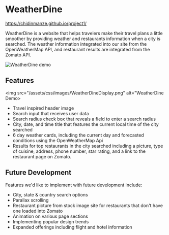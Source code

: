 # WeatherDine

https://chidinmanze.github.io/project1/

WeatherDine is a website that helps travelers make their travel plans a little smoother by providing weather and restaurants information when a city is searched. The weather information integrated into our site from the OpenWeatherMap API, and restaurant results are integrated from the Zomato API.

![WeatherDine demo](assets\css\images\WeatherDine.gif)

## Features

<img src="/assets/css/images/WeatherDineDisplay.png" alt="WeatherDine Demo>

- Travel inspired header image
- Search input that receives user data
- Search radius check box that reveals a field to enter a search radius
- City, date, and time title that features the current local time of the city searched
- 6 day weather cards, including the current day and forecasted conditions using the OpenWeatherMap Api
- Results for top restaurants in the city searched including a picture, type of cuisine, address, phone number, star rating, and a link to the restaurant page on Zomato.

## Future Development
Features we'd like to implement with future development include:
- City, state & country search options
- Parallax scrolling
- Restaurant picture from stock image site for restaurants that don't have one loaded into Zomato
- Animation on various page sections
- Implementing popular design trends 
- Expanded offerings including flight and hotel information 

